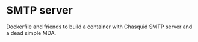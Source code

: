 # SMTP server

Dockerfile and friends to build a container with Chasquid SMTP server
and a dead simple MDA.




















